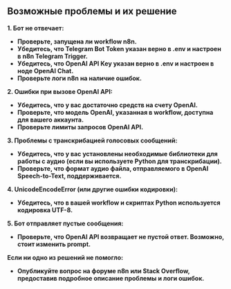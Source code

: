 ## Возможные проблемы и их решение

**1. Бот не отвечает:**

*   **Проверьте, запущена ли workflow n8n.**
*   **Убедитесь, что Telegram Bot Token указан верно в .env и настроен в n8n Telegram Trigger.**
*   **Убедитесь, что OpenAI API Key указан верно в .env и настроен в ноде OpenAI Chat.**
*   **Проверьте логи n8n на наличие ошибок.**

**2. Ошибки при вызове OpenAI API:**

*   **Убедитесь, что у вас достаточно средств на счету OpenAI.**
*   **Проверьте, что модель OpenAI, указанная в workflow, доступна для вашего аккаунта.**
*   **Проверьте лимиты запросов OpenAI API.**

**3. Проблемы с транскрибацией голосовых сообщений:**

*   **Убедитесь, что у вас установлены необходимые библиотеки для работы с аудио (если вы используете Python для транскрибации).**
*   **Проверьте, что формат аудио файла, отправляемого в OpenAI Speech-to-Text, поддерживается.**

**4. UnicodeEncodeError (или другие ошибки кодировки):**

*   **Убедитесь, что в вашей workflow и скриптах Python используется кодировка UTF-8.**

**5. Бот отправляет пустые сообщения:**

*   **Проверьте, что OpenAI API возвращает не пустой ответ. Возможно, стоит изменить prompt.**

**Если ни одно из решений не помогло:**

*   **Опубликуйте вопрос на форуме n8n или Stack Overflow, предоставив подробное описание проблемы и логи ошибок.**
